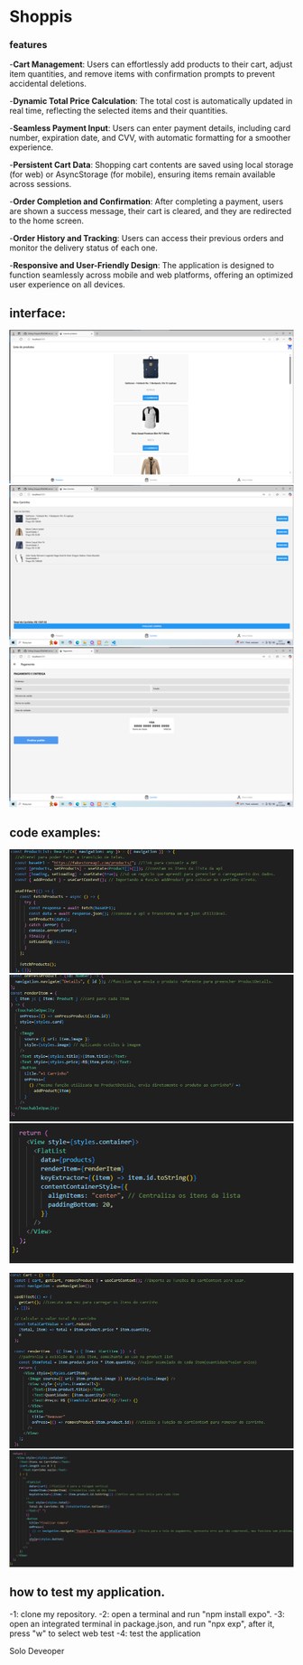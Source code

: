 # Shoppis

### features

-**Cart Management**: Users can effortlessly add products to their cart, adjust item quantities, and remove items with confirmation prompts to prevent accidental deletions.

-**Dynamic Total Price Calculation**: The total cost is automatically updated in real time, reflecting the selected items and their quantities.

-**Seamless Payment Input**: Users can enter payment details, including card number, expiration date, and CVV, with automatic formatting for a smoother experience.

-**Persistent Cart Data**: Shopping cart contents are saved using local storage (for web) or AsyncStorage (for mobile), ensuring items remain available across sessions.

-**Order Completion and Confirmation**: After completing a payment, users are shown a success message, their cart is cleared, and they are redirected to the home screen.

-**Order History and Tracking**: Users can access their previous orders and monitor the delivery status of each one.

-**Responsive and User-Friendly Design**: The application is designed to function seamlessly across mobile and web platforms, offering an optimized user experience on all devices.

## interface:
![alt text](06_carrinho-compras/images/home.png)
![alt text](06_carrinho-compras/images/cart.png)
![alt text](06_carrinho-compras/images/payment.png)

## code examples:
![Lista-itens](image.png)
![lista-itens](image-1.png)
![lista-itens](image-2.png)

![carrinho](image-3.png)
![carrinho](image-4.png)

## how to test my application.

-1: clone my repository.
-2: open a terminal and run "npm install expo".
-3: open an integrated terminal in package.json, and run "npx exp", after it, press "w" to select web test
-4: test the application

Solo Deveoper